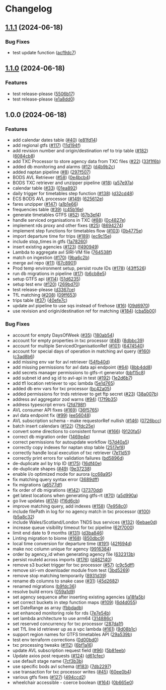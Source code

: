 # Changelog

## [1.1.1](https://github.com/Department-for-Transport-Disruptions/bods-integrated-data/compare/v1.1.0...v1.1.1) (2024-06-18)


### Bug Fixes

* test update function ([acf9dc7](https://github.com/Department-for-Transport-Disruptions/bods-integrated-data/commit/acf9dc7c4c349bbd9693ba93d779f517792d796a))

## [1.1.0](https://github.com/Department-for-Transport-Disruptions/bods-integrated-data/compare/v1.0.0...v1.1.0) (2024-06-18)


### Features

* test release-please ([5506b17](https://github.com/Department-for-Transport-Disruptions/bods-integrated-data/commit/5506b17ee2f61e025714b48fbf45280b3aa22ff4))
* test release-please ([e1a8dd0](https://github.com/Department-for-Transport-Disruptions/bods-integrated-data/commit/e1a8dd084dcd5bbdcfe6782a7fecd09276aa8431))

## 1.0.0 (2024-06-18)


### Features

* add calendar dates table ([#40](https://github.com/Department-for-Transport-Disruptions/bods-integrated-data/issues/40)) ([e81fd14](https://github.com/Department-for-Transport-Disruptions/bods-integrated-data/commit/e81fd143b13b4c9781ed9f277d7fc986364a5331))
* add regional gtfs ([#117](https://github.com/Department-for-Transport-Disruptions/bods-integrated-data/issues/117)) ([11d194f](https://github.com/Department-for-Transport-Disruptions/bods-integrated-data/commit/11d194f13f3330012e504ac2ed549883f71a9e25))
* add revision number and origin/destination ref to trip table ([#182](https://github.com/Department-for-Transport-Disruptions/bods-integrated-data/issues/182)) ([6084cb8](https://github.com/Department-for-Transport-Disruptions/bods-integrated-data/commit/6084cb8905ed64e8f4b37cf3973bc3f9eb1e7569))
* add TXC Processor to store agency data from TXC files ([#22](https://github.com/Department-for-Transport-Disruptions/bods-integrated-data/issues/22)) ([33f1f6b](https://github.com/Department-for-Transport-Disruptions/bods-integrated-data/commit/33f1f6bbd43093b5c211ffdb60fa9b28dee690f0))
* added db monitoring and alarms ([#12](https://github.com/Department-for-Transport-Disruptions/bods-integrated-data/issues/12)) ([d4b9b2c](https://github.com/Department-for-Transport-Disruptions/bods-integrated-data/commit/d4b9b2c74ba3e7ce19c111b316fe4188472bd27b))
* added naptan pipeline ([#8](https://github.com/Department-for-Transport-Disruptions/bods-integrated-data/issues/8)) ([297f507](https://github.com/Department-for-Transport-Disruptions/bods-integrated-data/commit/297f5072a518e6aeafe0fbdd7a694ea3eff6f42f))
* BODS AVL Retriever ([#58](https://github.com/Department-for-Transport-Disruptions/bods-integrated-data/issues/58)) ([0e4bcb4](https://github.com/Department-for-Transport-Disruptions/bods-integrated-data/commit/0e4bcb42b9e483f7d2c30ccb8de2ad33dae590b6))
* BODS TXC retriever and unzipper pipeline ([#18](https://github.com/Department-for-Transport-Disruptions/bods-integrated-data/issues/18)) ([a57e97a](https://github.com/Department-for-Transport-Disruptions/bods-integrated-data/commit/a57e97a0c5dbd176838ee72ca16f659e2e493cef))
* calendar table ([#33](https://github.com/Department-for-Transport-Disruptions/bods-integrated-data/issues/33)) ([01ea892](https://github.com/Department-for-Transport-Disruptions/bods-integrated-data/commit/01ea892d2c7d0af9249d2bd9d15e272dd3e6dbb3))
* daily trigger for timetables step function ([#138](https://github.com/Department-for-Transport-Disruptions/bods-integrated-data/issues/138)) ([d32cd48](https://github.com/Department-for-Transport-Disruptions/bods-integrated-data/commit/d32cd4891d54fb002a4a6940510c2bd01fabb278))
* ECS BODS AVL processor ([#149](https://github.com/Department-for-Transport-Disruptions/bods-integrated-data/issues/149)) ([625612e](https://github.com/Department-for-Transport-Disruptions/bods-integrated-data/commit/625612edaed06c4143bce5fe61da068cad756f1d))
* fares unzipper ([#147](https://github.com/Department-for-Transport-Disruptions/bods-integrated-data/issues/147)) ([a1b1e66](https://github.com/Department-for-Transport-Disruptions/bods-integrated-data/commit/a1b1e66eeabbb48e57c3db2e40177cae35fbdafe))
* frequencies table ([#39](https://github.com/Department-for-Transport-Disruptions/bods-integrated-data/issues/39)) ([c45b16e](https://github.com/Department-for-Transport-Disruptions/bods-integrated-data/commit/c45b16ec2a189b3c0428e0d8593c2a035d1e0910))
* generate timetables GTFS ([#52](https://github.com/Department-for-Transport-Disruptions/bods-integrated-data/issues/52)) ([67b3ef4](https://github.com/Department-for-Transport-Disruptions/bods-integrated-data/commit/67b3ef45c2e199b8722375186007989e66d5328b))
* handle serviced organisations in TXC ([#88](https://github.com/Department-for-Transport-Disruptions/bods-integrated-data/issues/88)) ([0c4827e](https://github.com/Department-for-Transport-Disruptions/bods-integrated-data/commit/0c4827e4e13c5aa7566e166d0237e1f4d37790ab))
* implement rds proxy and other fixes ([#25](https://github.com/Department-for-Transport-Disruptions/bods-integrated-data/issues/25)) ([8694274](https://github.com/Department-for-Transport-Disruptions/bods-integrated-data/commit/8694274df8e434a687bf50702eabd56b11893f2a))
* implement step functions for timetables flow ([#103](https://github.com/Department-for-Transport-Disruptions/bods-integrated-data/issues/103)) ([0b4775e](https://github.com/Department-for-Transport-Disruptions/bods-integrated-data/commit/0b4775e53d4c0243b3bc897a24b4260848459973))
* import departure time for trips ([#189](https://github.com/Department-for-Transport-Disruptions/bods-integrated-data/issues/189)) ([ec9c15e](https://github.com/Department-for-Transport-Disruptions/bods-integrated-data/commit/ec9c15ed0b6e13a659246ad21def434bfddd5792))
* include stop_times in gtfs ([1a78260](https://github.com/Department-for-Transport-Disruptions/bods-integrated-data/commit/1a7826049061b319110005f1e0c56292bf7d523f))
* insert existing agencies ([#123](https://github.com/Department-for-Transport-Disruptions/bods-integrated-data/issues/123)) ([f490949](https://github.com/Department-for-Transport-Disruptions/bods-integrated-data/commit/f490949c8f2efc55bf8ffb543d6e32ebe1bfa34f))
* Lambda to aggregate avl SIRI-VM file ([764538f](https://github.com/Department-for-Transport-Disruptions/bods-integrated-data/commit/764538f117a79a3ecbc89b376ccb42593b53b723))
* match on ingestion ([#170](https://github.com/Department-for-Transport-Disruptions/bods-integrated-data/issues/170)) ([9ba6c2b](https://github.com/Department-for-Transport-Disruptions/bods-integrated-data/commit/9ba6c2b7ed3eb636abd2b64ec6525b7959dc62c8))
* merge avl repo ([#11](https://github.com/Department-for-Transport-Disruptions/bods-integrated-data/issues/11)) ([67c8901](https://github.com/Department-for-Transport-Disruptions/bods-integrated-data/commit/67c890127b57bc0ff47bb66a23be32aa83fec01f))
* Prod temp environment setup, persist route IDs ([#178](https://github.com/Department-for-Transport-Disruptions/bods-integrated-data/issues/178)) ([43ff526](https://github.com/Department-for-Transport-Disruptions/bods-integrated-data/commit/43ff5269c6ff7b8527ea1ba8622973cbb9f2a262))
* run db migrations in pipeline ([#17](https://github.com/Department-for-Transport-Disruptions/bods-integrated-data/issues/17)) ([b6cb8e5](https://github.com/Department-for-Transport-Disruptions/bods-integrated-data/commit/b6cb8e5157a8e84f46bc90ac335771c03cd4ca3c))
* setup GTFS api ([#114](https://github.com/Department-for-Transport-Disruptions/bods-integrated-data/issues/114)) ([51d6235](https://github.com/Department-for-Transport-Disruptions/bods-integrated-data/commit/51d6235a048a53d7dffe0165c1270f1da0c2caa2))
* setup test env ([#120](https://github.com/Department-for-Transport-Disruptions/bods-integrated-data/issues/120)) ([269bd70](https://github.com/Department-for-Transport-Disruptions/bods-integrated-data/commit/269bd70a4c3addfca88a78ff86f8b0c81839347f))
* test release-please ([d3367ce](https://github.com/Department-for-Transport-Disruptions/bods-integrated-data/commit/d3367ce1a9af3576b2618068b9f1765343aaa736))
* TfL matching ([#208](https://github.com/Department-for-Transport-Disruptions/bods-integrated-data/issues/208)) ([09ff653](https://github.com/Department-for-Transport-Disruptions/bods-integrated-data/commit/09ff653b52eb41befa4cde7e90b522eadf3fc503))
* trips table ([#37](https://github.com/Department-for-Transport-Disruptions/bods-integrated-data/issues/37)) ([40efe7c](https://github.com/Department-for-Transport-Disruptions/bods-integrated-data/commit/40efe7ce137afbaec7600b4be33a700a69588ea2))
* update avl pipeline to use sqs instead of firehose ([#16](https://github.com/Department-for-Transport-Disruptions/bods-integrated-data/issues/16)) ([09d6970](https://github.com/Department-for-Transport-Disruptions/bods-integrated-data/commit/09d697017b85ae953a8855036d2893b123b8e02f))
* use revision and origin/destination ref for matching ([#184](https://github.com/Department-for-Transport-Disruptions/bods-integrated-data/issues/184)) ([cba5b00](https://github.com/Department-for-Transport-Disruptions/bods-integrated-data/commit/cba5b0006f61740d0620b17e0d8b484567851fbb))


### Bug Fixes

* account for empty DaysOfWeek ([#35](https://github.com/Department-for-Transport-Disruptions/bods-integrated-data/issues/35)) ([180ab54](https://github.com/Department-for-Transport-Disruptions/bods-integrated-data/commit/180ab54a06ab03c5114d60a1257b015dc1cdd1fd))
* account for empty properties in txc processor ([#48](https://github.com/Department-for-Transport-Disruptions/bods-integrated-data/issues/48)) ([8dbbc39](https://github.com/Department-for-Transport-Disruptions/bods-integrated-data/commit/8dbbc39394fceaf6b456b1343cb7f6e5ca33ef83))
* account for multiple ServicedOrganisationRef ([#101](https://github.com/Department-for-Transport-Disruptions/bods-integrated-data/issues/101)) ([6474540](https://github.com/Department-for-Transport-Disruptions/bods-integrated-data/commit/647454022cf88bb82b2b5c119b7f1fc60202c56f))
* account for special days of operation in matching avl query ([#160](https://github.com/Department-for-Transport-Disruptions/bods-integrated-data/issues/160)) ([c3ad8b6](https://github.com/Department-for-Transport-Disruptions/bods-integrated-data/commit/c3ad8b63b3b9a1d9121cd806c07ce6f290f890bb))
* add missing env var for avl retriever ([54fb40d](https://github.com/Department-for-Transport-Disruptions/bods-integrated-data/commit/54fb40d056a7f1da2af75340ce04bc4f840a0941))
* add missing permissions for avl data api endpoint ([#64](https://github.com/Department-for-Transport-Disruptions/bods-integrated-data/issues/64)) ([8bb4dd8](https://github.com/Department-for-Transport-Disruptions/bods-integrated-data/commit/8bb4dd853dc25ace8dfddee9f01a687adcbabbee))
* add secrets manager permissions to gtfs-rt generator ([bbf15c8](https://github.com/Department-for-Transport-Disruptions/bods-integrated-data/commit/bbf15c8c86505e8d1d4a1614983668ab9893b7e2))
* add subnet id and sg id to avl-api in test ([#192](https://github.com/Department-for-Transport-Disruptions/bods-integrated-data/issues/192)) ([1e2d6b7](https://github.com/Department-for-Transport-Disruptions/bods-integrated-data/commit/1e2d6b7187345ee80f88d43bd477faedfb0c8620))
* add tfl location retriever to vpc lambda ([5e1d765](https://github.com/Department-for-Transport-Disruptions/bods-integrated-data/commit/5e1d7650260d03673c2f0e73b98f8c8fe2e891ef))
* added db env vars for txc processor ([bc42a05](https://github.com/Department-for-Transport-Disruptions/bods-integrated-data/commit/bc42a055e932327d680db5fd265556ce221c59b9))
* added permissions for tnds retriever to get ftp secret ([#23](https://github.com/Department-for-Transport-Disruptions/bods-integrated-data/issues/23)) ([38a007b](https://github.com/Department-for-Transport-Disruptions/bods-integrated-data/commit/38a007b7c507b661a17bbd477e7c373337e293c2))
* address avl aggregator zod warns ([#94](https://github.com/Department-for-Transport-Disruptions/bods-integrated-data/issues/94)) ([17f9b35](https://github.com/Department-for-Transport-Disruptions/bods-integrated-data/commit/17f9b35c129a67e74d4e9b02cb531d565294933b))
* address typescript errors ([2fd798f](https://github.com/Department-for-Transport-Disruptions/bods-integrated-data/commit/2fd798f72c549ecf4dbe4ad978ab2ddc0bda99f4))
* AVL consumer API fixes ([#169](https://github.com/Department-for-Transport-Disruptions/bods-integrated-data/issues/169)) ([36f5765](https://github.com/Department-for-Transport-Disruptions/bods-integrated-data/commit/36f5765ec08c365387db1d4e93473d35c4231ee7))
* avl data endpoint fix ([#99](https://github.com/Department-for-Transport-Disruptions/bods-integrated-data/issues/99)) ([ee56048](https://github.com/Department-for-Transport-Disruptions/bods-integrated-data/commit/ee560483c6aba7a2002b778a4f6cc90328dd01ae))
* AVL subscription schema - make requestorRef nullish ([#146](https://github.com/Department-for-Transport-Disruptions/bods-integrated-data/issues/146)) ([0726bcc](https://github.com/Department-for-Transport-Disruptions/bods-integrated-data/commit/0726bcce18e95ae8e61c9ff7fb7b08ecc95fd7cb))
* batch insert calendars ([#122](https://github.com/Department-for-Transport-Disruptions/bods-integrated-data/issues/122)) ([7fdc25e](https://github.com/Department-for-Transport-Disruptions/bods-integrated-data/commit/7fdc25e150c070643706d3a50081dd0cf07dbf63))
* convert some directions to consistent format ([#166](https://github.com/Department-for-Transport-Disruptions/bods-integrated-data/issues/166)) ([9120fa5](https://github.com/Department-for-Transport-Disruptions/bods-integrated-data/commit/9120fa5d02f045c3d73f773ab248f8c6b33f2457))
* correct db migration order ([1469e4e](https://github.com/Department-for-Transport-Disruptions/bods-integrated-data/commit/1469e4eda5a1a74965a7e132439046c86ecd0378))
* correct permissions for autoupdate workflow ([57d40a5](https://github.com/Department-for-Transport-Disruptions/bods-integrated-data/commit/57d40a51c0da7fc57c4718144f541915febab57a))
* correctly copy indexes for naptan stop table ([2517ef8](https://github.com/Department-for-Transport-Disruptions/bods-integrated-data/commit/2517ef8929fd159ac2b8e868b2aa885eda4a66f2))
* correctly handle local execution of txc retriever ([7e11d51](https://github.com/Department-for-Transport-Disruptions/bods-integrated-data/commit/7e11d513ffdcee42c937a2845594742f7f3f5e8a))
* correctly print errors for validation failures ([bd5896d](https://github.com/Department-for-Transport-Disruptions/bods-integrated-data/commit/bd5896df610e0c66948aa437001e79335dc2c804))
* de-duplicate avl by trip ID ([#175](https://github.com/Department-for-Transport-Disruptions/bods-integrated-data/issues/175)) ([16df40e](https://github.com/Department-for-Transport-Disruptions/bods-integrated-data/commit/16df40e42b2e77dd50deece28512591db01ffc91))
* de-duplicate shapes ([#49](https://github.com/Department-for-Transport-Disruptions/bods-integrated-data/issues/49)) ([9e37238](https://github.com/Department-for-Transport-Disruptions/bods-integrated-data/commit/9e372388c0d76c7d704292b000cbabb8f678dec5))
* enable i/o optimized mode for aurora ([cc68a95](https://github.com/Department-for-Transport-Disruptions/bods-integrated-data/commit/cc68a95207d7b99231be83ae4137d998e174a412))
* fix matching query syntax error ([3689dff](https://github.com/Department-for-Transport-Disruptions/bods-integrated-data/commit/3689dff49142bcdf2cf3c8356f7a6d161ce7633c))
* fix migrations ([a6577df](https://github.com/Department-for-Transport-Disruptions/bods-integrated-data/commit/a6577dfda20b1984d6503287e7bb9d20dfc66772))
* fix order of db migrations ([#142](https://github.com/Department-for-Transport-Disruptions/bods-integrated-data/issues/142)) ([37370dd](https://github.com/Department-for-Transport-Disruptions/bods-integrated-data/commit/37370dd9170b7cd47da084969d45551e6741f739))
* get latest locations when generating gtfs-rt ([#70](https://github.com/Department-for-Transport-Disruptions/bods-integrated-data/issues/70)) ([a5d990a](https://github.com/Department-for-Transport-Disruptions/bods-integrated-data/commit/a5d990ade3ce360a76fcbc4f386ce38e12c0f2ea))
* go live updates ([#174](https://github.com/Department-for-Transport-Disruptions/bods-integrated-data/issues/174)) ([f16d6cb](https://github.com/Department-for-Transport-Disruptions/bods-integrated-data/commit/f16d6cb3e000a5f666a25d77e267ee1006a4840b))
* improve matching query, add indexes ([#158](https://github.com/Department-for-Transport-Disruptions/bods-integrated-data/issues/158)) ([7e958c0](https://github.com/Department-for-Transport-Disruptions/bods-integrated-data/commit/7e958c0387416252622458fe2aab5d72a84abcda))
* include filePath in log for no agency match in txc processor ([#100](https://github.com/Department-for-Transport-Disruptions/bods-integrated-data/issues/100)) ([b5a8c32](https://github.com/Department-for-Transport-Disruptions/bods-integrated-data/commit/b5a8c3243604e92948f4c1d9ba5ecf6b702f2baf))
* include Wales/Scotland/London TNDS bus services ([#132](https://github.com/Department-for-Transport-Disruptions/bods-integrated-data/issues/132)) ([6ebae0d](https://github.com/Department-for-Transport-Disruptions/bods-integrated-data/commit/6ebae0d9ec4cb4ce0a9319caee869ac65c3e3f0d))
* increase queue visibility timeout for txc pipeline ([62f7000](https://github.com/Department-for-Transport-Disruptions/bods-integrated-data/commit/62f70006f5432c4ef0d32329bd16178e795b6daf))
* limit end date to 9 months ([#131](https://github.com/Department-for-Transport-Disruptions/bods-integrated-data/issues/131)) ([d3ba846](https://github.com/Department-for-Transport-Disruptions/bods-integrated-data/commit/d3ba8460e3957f5baef697707a88681c30fa3ef6))
* Linting migration to biome ([#168](https://github.com/Department-for-Transport-Disruptions/bods-integrated-data/issues/168)) ([850dbc9](https://github.com/Department-for-Transport-Disruptions/bods-integrated-data/commit/850dbc92735a66e78ed1cf9333521d5755692060))
* local time conversion for departure time ([#191](https://github.com/Department-for-Transport-Disruptions/bods-integrated-data/issues/191)) ([42f694d](https://github.com/Department-for-Transport-Disruptions/bods-integrated-data/commit/42f694d98569d16e8079696f0ac3012137892b56))
* make noc column unique for agency ([9916384](https://github.com/Department-for-Transport-Disruptions/bods-integrated-data/commit/99163849be28d98427fb73f0ef7cd4e37a131229))
* order by agency_id when generating agency file ([632313b](https://github.com/Department-for-Transport-Disruptions/bods-integrated-data/commit/632313b054178a5a5c751cf42f4ec177c58d6631))
* persist routeId across imports ([#176](https://github.com/Department-for-Transport-Disruptions/bods-integrated-data/issues/176)) ([d462140](https://github.com/Department-for-Transport-Disruptions/bods-integrated-data/commit/d462140401a9a6a8d7ec186e23d923b55f45f5a2))
* remove s3 bucket trigger for txc processor ([#57](https://github.com/Department-for-Transport-Disruptions/bods-integrated-data/issues/57)) ([c9c5dff](https://github.com/Department-for-Transport-Disruptions/bods-integrated-data/commit/c9c5dffa7fee739dd975e6c1f529862f9c23ad11))
* remove siri-vm downloader module from test ([3bd5269](https://github.com/Department-for-Transport-Disruptions/bods-integrated-data/commit/3bd5269ba91550eb8e2ac5efb20280760382188e))
* remove stop matching temporarily ([8931d39](https://github.com/Department-for-Transport-Disruptions/bods-integrated-data/commit/8931d39c3c26b4dcfe5cb58ba86cf857a379cf27))
* rename db columns to snake case ([#31](https://github.com/Department-for-Transport-Disruptions/bods-integrated-data/issues/31)) ([45d2682](https://github.com/Department-for-Transport-Disruptions/bods-integrated-data/commit/45d268208299959785ed587acee63a8f350940fa))
* renamed migrations ([b9fdc36](https://github.com/Department-for-Transport-Disruptions/bods-integrated-data/commit/b9fdc36dd31f8dbe83393040a3a1606fba1829a7))
* resolve build errors ([059a1d9](https://github.com/Department-for-Transport-Disruptions/bods-integrated-data/commit/059a1d9d46da5dfda1c65ba00a12838165263453))
* set agency sequence after inserting existing agencies ([a18fa5b](https://github.com/Department-for-Transport-Disruptions/bods-integrated-data/commit/a18fa5bfe6d4964b00f2093dad534542dd17db65))
* set correct buckets in step function maps ([#109](https://github.com/Department-for-Transport-Disruptions/bods-integrated-data/issues/109)) ([6d4d055](https://github.com/Department-for-Transport-Disruptions/bods-integrated-data/commit/6d4d0559b1d1193224fa2d2dfe159dfd158f52bc))
* set DateRange as array ([fbbdadb](https://github.com/Department-for-Transport-Disruptions/bods-integrated-data/commit/fbbdadbf2b2f1ed90ef5682d67342b4bee548bac))
* set enhanced monitoring role for rds ([7e7e54b](https://github.com/Department-for-Transport-Disruptions/bods-integrated-data/commit/7e7e54b9f477f9ecba5286a42638b38349ebf08c))
* set lambda architecture to use arm64 ([314886c](https://github.com/Department-for-Transport-Disruptions/bods-integrated-data/commit/314886cef279fa83d39cfa3c714f2eb00acbbae9))
* set reserved concurrency for txc processor ([287da1f](https://github.com/Department-for-Transport-Disruptions/bods-integrated-data/commit/287da1f19550cc4c085da31da1fe186e53417911))
* set TfL line id retriever up as a vpc lambda ([#161](https://github.com/Department-for-Transport-Disruptions/bods-integrated-data/issues/161)) ([9d08b1c](https://github.com/Department-for-Transport-Disruptions/bods-integrated-data/commit/9d08b1c95a2e27ac956ef8947dbde9d812c77c5e))
* support region names for GTFS timetables API ([29a539b](https://github.com/Department-for-Transport-Disruptions/bods-integrated-data/commit/29a539b972f735d9b390e81d8ffd6256c6f8be5a))
* test env terraform corrections ([0d00bd0](https://github.com/Department-for-Transport-Disruptions/bods-integrated-data/commit/0d00bd0726501fa44627b4ac6bb6cbe3b049641a))
* txc processing tweaks ([#112](https://github.com/Department-for-Transport-Disruptions/bods-integrated-data/issues/112)) ([6bf1a16](https://github.com/Department-for-Transport-Disruptions/bods-integrated-data/commit/6bf1a16e56d4553d724da50f75a09a703fb4fe55))
* update AVL subscription request field ([#96](https://github.com/Department-for-Transport-Disruptions/bods-integrated-data/issues/96)) ([5b81eeb](https://github.com/Department-for-Transport-Disruptions/bods-integrated-data/commit/5b81eeb5e1f6ed09ee70d3bbf4f579f4dea16580))
* Update axios post requests ([#124](https://github.com/Department-for-Transport-Disruptions/bods-integrated-data/issues/124)) ([d61cfec](https://github.com/Department-for-Transport-Disruptions/bods-integrated-data/commit/d61cfec776d56ca6460a3481016b16fc1540099a))
* use default stage name ([7cf3b3b](https://github.com/Department-for-Transport-Disruptions/bods-integrated-data/commit/7cf3b3be5d0aae27746a4a96b383a6a861098016))
* use specific bods avl schema ([#183](https://github.com/Department-for-Transport-Disruptions/bods-integrated-data/issues/183)) ([7db2297](https://github.com/Department-for-Transport-Disruptions/bods-integrated-data/commit/7db229799acf5b6239ccd037919d21b970cb996d))
* use transaction for txc processor writes ([#45](https://github.com/Department-for-Transport-Disruptions/bods-integrated-data/issues/45)) ([60ee0b4](https://github.com/Department-for-Transport-Disruptions/bods-integrated-data/commit/60ee0b4c6cd9b40e41bfa757e05435ca47deada3))
* various gtfs fixes ([#127](https://github.com/Department-for-Transport-Disruptions/bods-integrated-data/issues/127)) ([494ccd2](https://github.com/Department-for-Transport-Disruptions/bods-integrated-data/commit/494ccd2bd3004c37f17e425a7e15894dd9a58217))
* wheelchair accessible - coerce boolean ([#164](https://github.com/Department-for-Transport-Disruptions/bods-integrated-data/issues/164)) ([0b665e0](https://github.com/Department-for-Transport-Disruptions/bods-integrated-data/commit/0b665e00c903d6d1d02bda1650ffeab69787d8fa))
